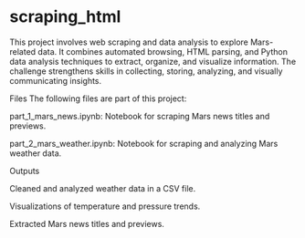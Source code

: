 # scraping_html

This project involves web scraping and data analysis to explore Mars-related data. It combines automated browsing, HTML parsing, and Python data analysis techniques to extract, organize, and visualize information. The challenge strengthens skills in collecting, storing, analyzing, and visually communicating insights.

Files
The following files are part of this project:


part_1_mars_news.ipynb: Notebook for scraping Mars news titles and previews.

part_2_mars_weather.ipynb: Notebook for scraping and analyzing Mars weather data.

Outputs

Cleaned and analyzed weather data in a CSV file.

Visualizations of temperature and pressure trends.

Extracted Mars news titles and previews.
